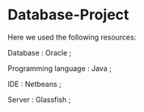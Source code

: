 # Database-Project

Here we used the following resources: 

Database : Oracle ;

Programming language : Java ;

IDE : Netbeans ;

Server : Glassfish ;
